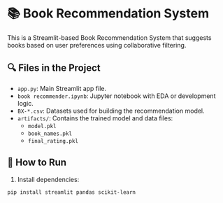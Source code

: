 # 📚 Book Recommendation System

This is a Streamlit-based Book Recommendation System that suggests books based on user preferences using collaborative filtering.

## 🔍 Files in the Project
- `app.py`: Main Streamlit app file.
- `book recommender.ipynb`: Jupyter notebook with EDA or development logic.
- `BX-*.csv`: Datasets used for building the recommendation model.
- `artifacts/`: Contains the trained model and data files:
  - `model.pkl`
  - `book_names.pkl`
  - `final_rating.pkl`

## 🚀 How to Run

1. Install dependencies:
```bash
pip install streamlit pandas scikit-learn
